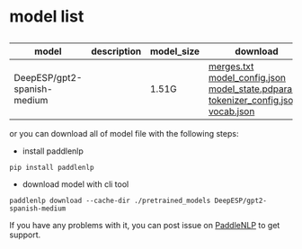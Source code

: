 #  model list

##  

| model  | description | model_size  | download         |
| --- | --- | --- | --- |
|DeepESP/gpt2-spanish-medium|  | 1.51G | [merges.txt](https://bj.bcebos.com/paddlenlp/models/community/DeepESP/gpt2-spanish-medium/merges.txt)<br>[model_config.json](https://bj.bcebos.com/paddlenlp/models/community/DeepESP/gpt2-spanish-medium/model_config.json)<br>[model_state.pdparams](https://bj.bcebos.com/paddlenlp/models/community/DeepESP/gpt2-spanish-medium/model_state.pdparams)<br>[tokenizer_config.json](https://bj.bcebos.com/paddlenlp/models/community/DeepESP/gpt2-spanish-medium/tokenizer_config.json)<br>[vocab.json](https://bj.bcebos.com/paddlenlp/models/community/DeepESP/gpt2-spanish-medium/vocab.json) |

or you can download all of model file with the following steps:

* install paddlenlp

```shell
pip install paddlenlp
```

* download model with cli tool

```shell
paddlenlp download --cache-dir ./pretrained_models DeepESP/gpt2-spanish-medium
```

If you have any problems with it, you can post issue on [PaddleNLP](https://github.com/PaddlePaddle/PaddleNLP) to get support.
